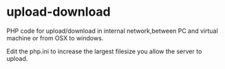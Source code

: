 # upload-download
PHP code for upload/download in internal network,between PC and virtual machine or from OSX to windows.

Edit the php.ini to increase the largest filesize you allow the server to upload.
